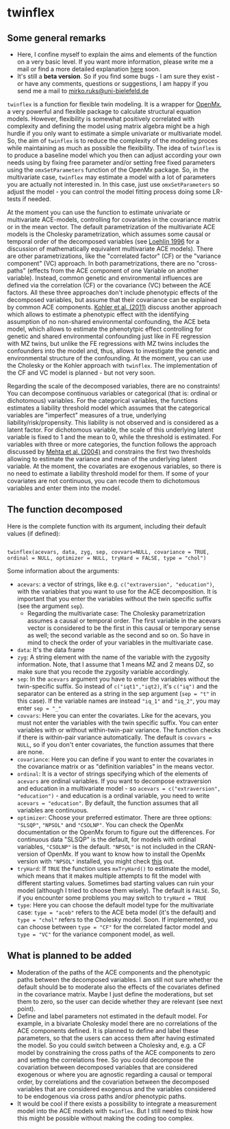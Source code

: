 # twinflex

## Some general remarks
- Here, I confine myself to explain the aims and elements of the function on a very basic level. If you want more information, please write me a mail or find a more detailed explanation [here](https://mirkoruks.github.io/) soon.
- It's still a **beta version**. So if you find some bugs - I am sure they exist - or have any comments, questions or suggestions, I am happy if you send me a mail to mirko.ruks@uni-bielefeld.de

`twinflex` is a function for flexible twin modeling. It is a wrapper for [OpenMx](https://openmx.ssri.psu.edu/), a very powerful and flexible package to calculate structural equation models. However, flexibility is somewhat positively correlated with complexity and defining the model using matrix algebra might be a high hurdle if you only want to estimate a simple univariate or multivariate model. So, the aim of `twinflex` is to reduce the complexity of the modeling proces while maintaining as much as possible the flexibility. The idea of `twinflex` is to produce a baseline model which you then can adjust according your own needs using by fixing free parameter and/or setting free fixed parameters using the `omxSetParameters` function of the OpenMx package. So, in the multivariate case, `twinflex` may estimate a model with a lot of parameters you are actually not interested in. In this case, just use `omxSetParameters` so adjust the model - you can control the model fitting process doing some LR-tests if needed. 

At the moment you can use the function to estimate univariate or multivariate ACE-models, controlling for covariates in the covariance matrix or in the mean vector. The default parametrization of the multivariate ACE models is the Cholesky parametrization, which assumes some causal or temporal order of the decomposed variables (see [Loehlin 1996](https://doi.org/10.1007/BF02361160) for a discussion of mathematically equivalent multivariate ACE models). There are other parametrizations, like the "correlated factor" (CF) or the "variance component" (VC) approach. In both parametrizations, there are no "cross-paths" (effects from the ACE component of one Variable on another variable). Instead, common genetic and environmental influences are defined via the correlation (CF) or the covariance (VC) between the ACE factors. All these three approaches don't include phenotypic effects of the decomposed variables, but assume that their covariance can be explained by common ACE components. [Kohler et al. (2011)](https://doi.org/10.1080/19485565.2011.580619) discuss another approach which allows to estimate a phenotypic effect with the identifying assumption of no non-shared environmental confounding, the ACE beta model, which allows to estimate the phenotytpic effect controlling for genetic and shared environmental confounding just like in FE regression with MZ twins, but unlike the FE regressions with MZ twins includes the confounders into the model and, thus, allows to investigate the genetic and environmental structure of the confounding. At the moment, you can use the Cholesky or the Kohler approach with `twinflex`. The implementation of the CF and VC model is planned - but not very soon.

Regarding the scale of the decomposed variables, there are no constraints! You can decompose continuous variables or categorical (that is: ordinal or dichotomous) variables. For the categorical variables, the functions estimates a liability threshold model which assumes that the categorical variables are "imperfect" measures of a true, underlying liability/risk/propensity. This liability is not observed and is considered as a latent factor. For dichotomous variable, the scale of this underlying latent variable is fixed to 1 and the mean to 0, while the threshold is estimated. For variables with three or more categories, the function follows the approach discussed by [Mehta et al. (2004)](https://doi.org/10.1037/1082-989x.9.3.301) and constrains the first two thresholds allowing to estimate the variance and mean of the underlying latent variable. At the moment, the covariates are exogenous variables, so there is no need to estimate a liability threshold model for them. If some of your covariates are not continuous, you can recode them to dichotomous variables and enter them into the model.

## The function decomposed
Here is the complete function with its argument, including their default values (if defined):
<pre><code>
twinflex(acevars, data, zyg, sep, covvars=NULL, covariance = TRUE, ordinal = NULL, optimizer = NULL, tryHard = FALSE, type = "chol")
</code></pre>

Some information about the arguments:
- `acevars`: a vector of strings, like e.g. `c("extraversion", "education")`, with the variables that you want to use for the ACE decomposition. It is important that you enter the variables without the twin specific suffix (see the argument `sep`).
  - Regarding the multivariate case: The Cholesky parametrization assumes a causal or temporal order. The first variable in the acevars vector is considered to be the first in this causal or temporary sense as well; the second variable as the second and so on. So have in mind to check the order of your variables in the multivariate case. 
- `data`: It's the data frame
- `zyg`: A string element with the name of the variable with the zygosity information. Note, that I assume that 1 means MZ and 2 means DZ, so make sure that you recode the zygosity variable accordingly.
- `sep`: In the `acevars` argument you have to enter the variables without the twin-specific suffix. So instead of `c("iqt1","iqt2)`, it's `c("iq")` and the separator can be entered as a string in the sep argument (`sep = "t"` in this case). If the variable names are instead `"iq_1"` and `"iq_2"`, you may enter `sep = "_"`
- `covvars`: Here you can enter the covariates. Like for the acevars, you must not enter the variables with the twin specific suffix. You can enter variables with or without within-twin-pair variance. The function checks if there is within-pair variance automatically. The default is `covvars = NULL`, so if you don't enter covariates, the function assumes that there are none. 
- `covariance`: Here you can define if you want to enter the covariates in the covariance matrix or as "definition variables" in the means vector.
- `ordinal`: It is a vector of strings specifying which of the elements of `acevars` are ordinal variables. If you want to decompose extraversion and education in a multivariate model - so `acevars = c("extraversion", "education")` - and education is a ordinal variable, you need to write `acevars = "education"`. By default, the function assumes that all variables are continuous.
- `optimizer`: Choose your preferred estimator. There are three options: `"SLSQP"`, `"NPSOL"` and `"CSOLNP"`. You can check the OpenMx documentation or the OpenMx forum to figure out the differences. For continuous data "SLSQP" is the default, for models with ordinal variables, `"CSOLNP"` is the default. `"NPSOL"` is not included in the CRAN-version of OpenMx. If you want to know how to install the OpenMx version with `"NPSOL"` installed, you might check [this](https://openmx.ssri.psu.edu/installing-openmx) out.
- `tryHard`: If `TRUE` the function uses `mxTryHard()` to estimate the model, which means that it makes multiple attempts to fit the model with different starting values. Sometimes bad starting values can ruin your model (although I tried to choose them wisely). The default is `FALSE`. So, if you encounter some problems you may switch to `tryHard = TRUE`
- `type`: Here you can choose the default model type for the multivariate case: `type = "aceb"` refers to the ACE beta model (it's the default) and `type = "chol"` refers to the Cholesky model. Soon. If implemented, you can choose between `type = "CF"` for the correlated factor model and `type = "VC"` for the variance component model, as well. 

## What is planned to be added 
- Moderation of the paths of the ACE components and the phenotypic paths between the decomposed variables. I am still not sure whether the default should be to moderate also the effects of the covariates defined in the covariance matrix. Maybe I just define the moderations, but set them to zero, so the user can decide whether they are relevant (see next point).
- Define and label parameters not estimated in the default model. For example, in a bivariate Cholesky model there are no correlations of the ACE components defined. It is planned to define and label these parameters, so that the users can access them after having estimated the model. So you could switch between a Cholesky and, e.g. a CF model by constraining the cross paths of the ACE components to zero and setting the correlations free. So you could decompose the covariation between decomposed variables that are considered exogenous or where you are agnostic regarding a causal or temporal order, by correlations and the covariation between the decomposed variables that are considered exogenous and the variables considered to be endogenous via cross paths and/or phenotypic paths. 
- It would be cool if there exists a possibility to integrate a measurement model into the ACE models with `twinflex`. But I still need to think how this might be possible without making the coding too complex.
